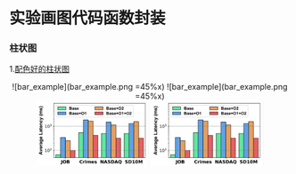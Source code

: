 # 实验画图代码函数封装

### 柱状图
1.[配色好的柱状图](/bar_figure+.ipynb)

<center>
![bar_example](bar_example.png =45%x) ![bar_example](bar_example.png =45%x)
</center>


<center class ='img'>
<img title="bar_example" src="bar_example.png" width="40%">
<img title="XX" src="bar_example.png" width="40%">
</center>
